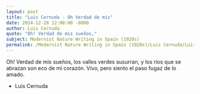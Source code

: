 ```yaml
---
layout: post
title: "Luis Cernuda - Oh Verdad de mis"
date: 2024-12-28 12:00:00 -0000
author: Luis Cernuda
quote: "Oh! Verdad de mis sueños,"
subject: Modernist Nature Writing in Spain (1920s)
permalink: /Modernist Nature Writing in Spain (1920s)/Luis Cernuda/Luis Cernuda - Oh Verdad de mis
---
```


Oh! Verdad de mis sueños,
los valles verdes susurran,
y los ríos que se abrazan
son eco de mi corazón.
Vivo, pero siento
el paso fugaz de lo amado.

- Luis Cernuda
